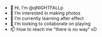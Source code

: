 - 👋 Hi, I’m @qNIGHTFALLp
- 👀 I’m interested in making photos
- 🌱 I’m currently learning after effect
- 💞️ I’m looking to collaborate on playing
- 📫 How to reach me "there is no way" xD
